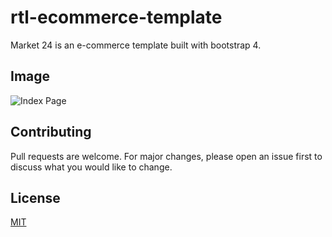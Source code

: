 # rtl-ecommerce-template

Market 24 is an e-commerce template built with bootstrap 4.

## Image
![Index Page](https://repository-images.githubusercontent.com/293159368/19f90e80-eff5-11ea-9a01-3a26e55c0379)

## Contributing
Pull requests are welcome. For major changes, please open an issue first to discuss what you would like to change.

## License
[MIT](https://choosealicense.com/licenses/mit/)
